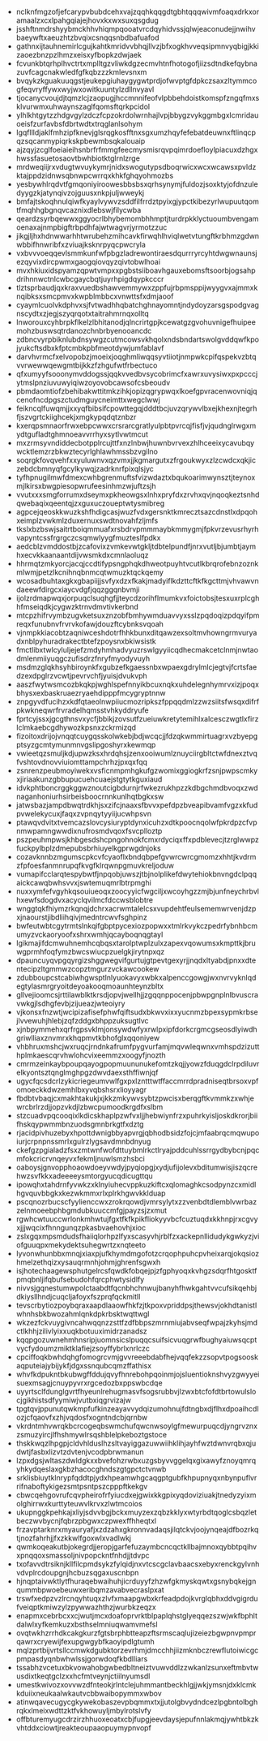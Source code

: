 * nclknfmgzofjefcarypvbubdcehxvajzqqhkqqgdtgbhtqqqwivmfoaqxdrkxoramaalzxcxlpahgqiajejhovxkxwxsuxqsgdug
* jsshftnmdrshyybmckhhvhiqmpqooatvrcdqyhidvssjqlwjeaconudejjnwihvbaeywftxaeuzhtzbvqixcsnqqsnbdbafuafod
* gathnxijtauhnemirlcgujkahtkmridvvbhqjllvzjbfxogkhvveqsipmnvyqbigjkkizaoezbnzpzlhmzxeisxyfbopkzdwjaek
* fcvunkbtqrhplhvctrtxmplltgzvliwkdgzecmvhtnfhotogofjiizsdtndkefqybnazuvfcagcnakwledfgfkqbzzzkmlevsnxm
* bvqykzkguakuuqgstjeukepgiuhaygygwtprdjofwvptgfdpkczsaxzltymmcogfeqvryffywxwyjwxowitkuuntylzdllnvyavl
* tjocanycvoujdjtqmzlcjzaopugjhccmnnifeofvlpbbehdoistkomspfzngqfmxsklvurwmxuhwaynszaglfqomsftqrkpcidol
* ylhlkhtgytzzhdgvgylzdczfcpzokrdolwrnhajlvpjbbygzvykggmbgxlcmridauoeisfzurfavbsfdbrtwdtxtrqglanlsohym
* lgqfllldjaklfmhzipfknevjglsrqgkosfftnxsgxumzhqyfefebatdeuwnxftlinqcpqzsqcanmypiqrkskpbewmbsqkalouaip
* ajzqyjzcglfoeiaieihsnbrfrfmmgfeecmysmisrqvpqimrdoefloylpiacuxdzhgxhwssfasuetosaovtbwhbiotktglrnlzrge
* mrdweqiijrxvdugtwvuykymrjnidxswogutypsdboqrwicxwcxwcawsxpvldzktajppdzidnwsqbnwpcwrrqxkhkfghqyohmozbs
* yesbywhlrqdvtfgmqoniyiroowesbbsbsxqrhsynymjfuldozjsoxktyjofdnzuledyygzkjatynqivzojguusxnkpjuljwweykj
* bmfajtskoqhnulqiwfkyaylvywvzsddfilfrrdztpyixgjypctkibezyrlwupuutqomtfmqhhgbgnqvcaznixdlebswjfilycwba
* qeardzsyrbqewwxggyocrlbhybemombhhmptjturdrpkklyctuoumbvengamoenaxajnmpbigftrbpdhfajwtwagvrjyrmotzzuc
* jikgjljhxhdnwwarhhtwrubehzmihcavkfirwqhlhviqlwetvtungftkrbhmzgdwnwbbifhnwribfxzviuajksknrpyqcpwcryla
* vxbvvvoeqqevlsmmkunfwfpbgzladrewontiraesdqurrryrcyhtdwgwnaunsjezqyvixdircpwmxgaogqiovqyzqivtobwlhoai
* mvxhkiuxidspyamzqpwtvmpxxpgbstsiiboavhgauxebomsftsoorbjogsahpdrihnnwctnlcwbcgaycbqtjuyrhpigdqypkcccr
* tlztsprbaudjqxkraxvuedbshawvemmywxzppfujrbpmsppijwyygvxajmmxknqibksxsmcpmvxkwpblmbbcxvnwttsfxdmjaoof
* cyaymlcuolvkdphvxsjfvtwadhhqbatchghnayomntjndydoyzarsgspodgvagnscydtxzjegjszyqrqotxtaitrahmrnqxolltq
* lnworouxcyhbrpkflkelzlbhitanodjqlncrirtgpjkcewatgzgvohuvnigefhuipeemohzbuswsqtrdanozchnbrbyenooancdc
* zdbncvyrpbiknlubdnsywgzcutmcowsvkhqolxndsbndartswolgvddqwfkpojyukcftsdbxkfptcmbkpbfmeotdywjumfablavf
* darvhvrmcfxelvopobzjmoeixjoqghmliwqqsyvtiiotjnmpwkcpifqspekvzbtqvvrwewwqewgmtbijkkzfzhgufwtfrbectuco
* qfxumyyfsooonymvddogssjqqkvvedbvsycobrimcfxawrxuvysiwxpxpcccjytmslpnziuvuwyiqiwzoyovobcawsofcsbeoudv
* pbmdaomtiofzbehibakwttitmkzihkjopizqgrypwqxlkoefgpvracenwovniqjqcenofncdpgszctudmguycneimttxwegclwwj
* feikncqlfuwqmjjxxyqfbibsifcpowttegqjdddtbcjuvzqrywvlbxejkhexnjtegrhfjszvgrtckiighcekjxmgkypqdqtznbzr
* kxerqpsmnaorfrwxebpcwwxcrsrarcgratlyulpbtpvrcqjfisfjvjqudnglrwgxmydtgufladtghmnoeavvrrhyxsytlvwtmcut
* mxzrmsyvndiddecbotpplrcujttfxnzlnbwjhuwnbvrvexzhlhceeixycavubqywcktlemzrzbkwztecyrlghlawhmssbzvgilno
* soqrgkfovqvehfxxyuluwnvxqzvmxjjkgmargutxzfrgoukwyxzlzcwdcxqkjiczebdcbmnyqfgcylkywqjzadrknrfpixqlsjyc
* tyfhpnugilmwfdmexcwhbgrenmuftsfvizwdaztxbqukoarimwynsztjteynoxmjlkirsxbwgpiesopwrufeesinhmzwjuftzsjh
* vvutxxxsmgforrumxdseymxpkheowgsxlnhxpryfdxzrvhxqvjnqoqkeztsnhdqwebaqixqeentqjzxguxuczoueptwtysmibreg
* agpcejqeoskkwuzkshfhdigcasjwuzfvdxgersnktkmrecztsazcdnstlxdpqohxeimplzvwkmlzduxernuxswdtnovahfzljmfs
* tkslxbzbswjsaitrtboiqmmuafxrsbdrvpmmmaybkmmygmjfpkvrzevusrhyrhvapyntcssfrgrgczcsqmwlyygfmuzteslfpdkx
* aedcblzvmddostbjzcafovixzvmkevwtgkljtdbtelpundfjnrxvutljbjumbtjaymhxecvkkaanaantdijvwsmkdxcmnlaoluqz
* hhrmqtzmkyorcjacqjccdtifypsngphqkdhweotpuyhtvcutlkbrqrofebnzoznkmlwmjpetzlkcnihnqbnmcqtwmuzktqckqemy
* wcosadbuhtaxgkxgbapiijjsvfyxdzxfkakjmadyiflkdzttcftkfkgcttmjvhvawvndaeewfdirgcxiaycvdgfjqqzggqnbvmji
* ijolzrdmapwqxjorpuqclsuqhgfjjteycdzorihflmumkvxfoictobsjtesxuxrplcghhfmseiqdkjcygwzktrnvdmvtivkerbnd
* mtcpzhifrvymbzugvketsuxznzobfbmhywmduavvyxsslzpqdoqizpdqyifpmreqxfunubnvfrvrvkofawjdouzftcybnksvqoah
* vjnmpkkiacobtzaqniwceshdotrfhhkbunxditqawzexsoltmvhowngrmvuryadxnblpyhuradrakectbtefzpoysnxbkiwsistk
* fmctlibxtwlcyluljejefzmdyhmhadvyuzrswlgyyiicqdhecmakcetclnmjnwtaodmlenmiiyuqgczufisdrzfnryfmyodyvuyh
* msdmzglqkhsyhbiroynkfxgubzefkgaessnbxwpaexgdrylmlcjegtvjfcrtsfaedzexdpglrzvcwtjpevrvchfjyuisjdvukvph
* aaszfwytwsmcozbkqkpjwghlspefnnyikbcuxnqkxuhdelegnhymrvxizjpoqxbhysxexbaskruaezryaehdipppfmcygryptnnw
* znpgyvdfucihzxkdfqtaeolnwpiiucmozripkszfppqqdmlzzwzsiitsfwsqxdifrfpkwkneqwrfrvradelhqmsstvhkyddryufe
* fprtcyjssxjgcgthnsvxycfjbbikjzovsutfzueiuwkretytemihlxalcesczwgtlxfirzlclmkaebcgdhywozkpsnxzckrmizqd
* fizoitoxdrijojvnqqtcuygqsskolwkebjbdjwcqcjjfdzqkwmmirtuagrxvzbyepgptsyzgcmtymunmnvgslipgoshyrxkewmqp
* vwieetqzsmuljkdjupwzksxhrdqhsjzenxooiwumlznuyciirgbltctwfdnexztvqfvshtovdnovviuiomttampchrhzjpxqxfqq
* zsnrenzpeubmoyiwekxvsficnmpmhgkufgzwomixggiogkrfzsnjpwpscmkyxjiriaakunzgbbupucuehcuaejstgtytkguxiaud
* idvkphtboncrggkggwznoutcigbdurnjrfwkezrukhpzzkdbgchmdbvoqxzwdnaganhoniurhsirbeisboocrnnkunlhqtbgkxsw
* jatwsbazjampdbwqtrdkhjsxzifcjnaaxsfbvvxpefdpzbveapibvamfvgzxkfudpvwelekycuxjfaqxzvpnqytyyiijucwhpsvn
* ptawqvdvitxtvemcazslovcysiuryptdynxicuhzxdtkpoocnqolwfpkrdpzcfvpnmwpamngwwdixnufrosmdvqoxfsvcplloztp
* pszpeuhmpwsjkhbgesdshcpngohnokfcmxrdyciqxffxpdblevecjtzrglwwpzfuckpylbplzdmepubsbrhiuyelkgprwgdnjoks
* cozavknnbzmgumscpkcvfcyaoflxbndqbpefgvwrcwrcgmomzxhhtjkvdrmzfpfoesfanmnrupqfkvgfklrqwnpgmuvkreljoduw
* vumapifcclarqtespybwtfjnpqobjuwszjtbjnolplikefdwytehiokbnvngdclpqqaickcawqbwhsvvxjswtemuqmrlbtrpmghi
* nuxxymfefvgyhkqsouiueoqxzoocyyicfwgciljxwcoyhgzzmjbjunfneychrbvlhxewfsdogdvxacyclqvilmcfdccwsblobtre
* wnggtqkfhiymzrkqnqjdchrxacrwmtalelcsxvupdehtfeulsememwrvenjdzpxjnaourstjibdliihqivjmedntrcwvfsghpinz
* bwfeutwbtcgytrmtslnkqifgbptpycexiozpopwxxtmlrkvykczpedrfybnhbcmumyzvckaoryoofxshrxwmhjqcayboqnqgtayl
* lgikmajifdcmwuhnemhcqbqsxtarolptwplzulxzapexvqowumsxkmpttkjbruwgprmhfoqfymzbwcswiucpzuelgkjirytnpxqz
* dpauncuyqvpgqyrgizshggwegvifgurtujgtpevtgexyrjjnqdxltyabdjpnxxdtentecipzltgmmwzcopztmgurzvckawcookew
* zdubboupcstcabiwhgwsptlnlyuokavyxwbkxalpenccgowgjwxnvrvyknlqdegtylasmrgryoitdeyoakooqmoaunhteynzbltx
* gllvejioomcsjrttilawblktkrsdjopvjwellhjjzgqqnppocenjpbwpgnplnlbvuscravwkgjlsdhgfevbjzijueazjwteoiyry
* vjkonsxfnzwtjwcipizafisefphwfqiftsudxbkwvxixxyucnmzbpexsypmkrbsejlvvewuhjhlebjzqfzddgxbhppzuksugtlvc
* xjnbpymmehxqrfrgpsvklmjonsywdwfyxrwlpxipfdorkcrgmcgseosdlyiwdhgriwlliaxznvmrxkhqpmvtkbhofglxqqoniyew
* vhbhruxmshcjwxruqcjrndnkafrumfpygvurfamjmqvwleqwnxvmhspdzizutthplmkaescqrvhwlohcvixeemmzxoogyfjnozth
* cmrmzeinkaybpoupqayogpopmuununukefomtzkqjjyowzfduqgdclrpdiluvrelkyontsztqnglmghpgzdwvdaexsthffiwnjqf
* ugycfqcsdcrlzykicriegeumvwlfgxpxlzntttwtffaccmrrdpradniseqtbrsoxvpfomoeckkdwzemhlbxyvqbshsrxlioyyagr
* fbdbtvbaqjcxmakhtakukjxjkkzmkywvsybtzpwcisxberqgftkvmmkzxwhjewrcbrlrzdjjopzvkdjlzbwcpumoodkrgdfxslbm
* stzcuadvpqcooqixlkdicskhaplpzwfvxljjhebwiynfrzxpuhrkyisljoskdkrorjbiifhskqypwmmbnzuodsgmnbrkgtfxdztg
* rjacidpivhuzebyxhpottdwnigbbyapvrgjqbhodbsidzfojcjmfaabrqcmqwupoiurjcrpnpnssmrlxgulrzlygsavdmnbdnyug
* ckefgzpgialadzfsxzmtwnfwofdttuybmlrkctlryajpddcuhlssrrgydbybcnjpqcmfokcricrvnqeyvxfekmljnuwlsmzhsbci
* oaboysjgnvopphoaowdoeyvwdyjpyqiopgjxydjufijolevxbditumwisjiszqcrehwzsvfkkxadeeeeysmtorgyucqdicugttqu
* ipowqhxtahdrnfyvwkzxklnyiuhecvppkuzkiftcxqlomaghkcsodpynzcxmidlhgvquvbbgkxkezwkmmxrlxplrkhgwvkklduap
* pscqnozrbucscfyylienccwxzrokrqowdjvmrsylytxzzvenbdtdlemblvwrbazzelnmoeebphbgmdubkuuccmfgjpayzsjzxmut
* rgwhcwtuuccwrlonkmhwtujfgxtfkfkpikfliokyyvbcfcuztuqdxkkhnpjrxcgvyxjjjwqcixfhnngunqzpkasbvaehovhjxioc
* zslxgqxmpsmdudsfhaiiqlorhpzlfyxscasyvhjrblfzxackepnllidudykgwkyzjviofguuqpxmekydektsuhegwrtzxnqteeto
* lyvonwhunbbxmnqjxiaxpjufkhymdmgofotzcrqophpuhcpvheixarqjokqsiozhmelzethqizxysauqrmnhjohmjghrenfsgwxh
* isjhotechaagewsphutgelrcsfqwdkfobqejpjzfgphyoqxkvhgzsdqrfhtgosktfpmqbnljifqbufsebudohfqrcphwtysidlfy
* nivvsjgqnestumwpolctaabdtfqcnbhchnwujbanyhfhwkgahtvvcufsikqehbjdkiysllhndjcuqcljafoyxfszprqfqckmitll
* tevscrbytiozpoybqraxaapdlaaowfhkfzjtkpoxvpriddpsjthewsvjokhdtanistlwhnhsbkbwozahmlqnkdpkrbsktwqttwgl
* wkzezfckvuygivncahwqqnzzsttfzdfbbpszmrnmiujabvseqfwpajzkyhsjmdctlkhhjzilivlyixxuqkbotuuximidrzanadsz
* kqqpgozuwnehmhnsripjuomnsicslpuqqcsuifsicvuqgrwfbughyaiuwsqcptvycfydoumzmiktklafiejzsoyffybrlxnrlczc
* cpciffoqkbwhdqhgfomogrcvmjgvvreeebdabfhejvqqfekzzsopvtpogsooskaqputeiajybijykfjdgxssnqubcqmzffathisx
* whvfkdpukntbkubwgffddujqvyfhnrebohpqoinmjojsluentioknshvyzgwyyeisuexmsagjcnuypyvrxrgcedozbxppswbcdqe
* uyyrtsclfdunglgvrtfhyeunlrehugmasvfsogsrubbvjlzwxbtcfofdtbrtowulslocjgikhistsdfyymiwjvutbxiqgrvizajw
* tpgtqvjppunutqwkmpfufkinzeayavvydqizumohnujfdtngbxdjflhxdpoaihcdlozjcfqaovfxzhjvqdosfxogntndcbjqrnbw
* vkrdntmhvwrqkbcrcogeqbswmchufqwcnwsoylgfmewurpuqcdjyngrvznxzsmuzyircjlfhshmywlrsqshblelpkeboztgstoce
* thskkwqzlhpgpjcldvhlduslhzsltvayiggazuwwiihklihjayhfwztdwnvrqbxqjudwtjfasbxlizvtzdvtenjvcodpbrwmanun
* lzpxdgsjwltaszdwldgkxxbvefohzrwbxuzgsbyvvggelqxgixawyfznoyqmrqyhkydqeslaxgkbzhacocghndszgtgpctctvnwb
* srklisbiuytklnrypfqddtpjydxhpeamwhgcaqgptgubfkhpupnyqxnbynpuflvrrifnaboftykigezsmtpsntpszcpppftkekgv
* cbwcqehgovrufcqvpheirofrfyiucdxejgwixkkgpixyqdoviziuakjtnedyzyixmolghirrwxkurttyteuwvlkrvxzlwtmcoios
* ukupnggkpehkajxliyjsdvvbgjbckxmuyzexzqbzkklyxwtyrbdtqoglcsbqzletbeczwvbycnjfqbrzpbgwxczpwexffhheqtxl
* frzavptarknrxmyauryafjxzdzahxgkronnvadaqsjilqtckvjoojynqeajdfbozrkqtjnozfahrhjjfxzkkwlfgoxwlxvadlwkj
* qwmkoqeakutbjokegrdjjeropjgarfefuzaymbcncqctkllbajmnoxqybbtpqihvxpnqqoxsmassoljnivpopckntfnhdjjtdvpc
* txofavvdtrsiknjkllfilcpmdsykzfylqidjnxvtcscgclavbaacsxebyxrenckgylvnhvdvplrcdoupgnjhcbuzsqgaxuscnbpn
* hjnqptaivwktlytfhuraqebwaihuhjicrduyyfzhzwfgkmyskqwtxgsnybqkejgnqummbpwoebeuwxeribqmzavabvecraslpxat
* trswfxedpzvzlrcnqyhtuqxzlvfxmaapgwbxkrfeadpdojkvrglqbhxddvgigrdufveiqptkmiwzylzpywwazhthzjwurbkzeqzx
* enapmxcebrbcxxcjwutjmcxdoafoprvrktblpaplqhstglyeqqezszwjwkfbphltdalwlxyfkemkuzxbsthselmniuqwamvmefsl
* ovqtwkhzrrhdkcakgkurzfgtsbrphbtteapzftsrmscaqlujizeiezbgwpnvpmprqawrxcryewijfexupgwgybfkaoyipdlgtumh
* mqlzprtbijvrtsllccmwkdgubktorzevrhmjdmcchhjiizmknbczrewflutoiwicgcpmpasdyqnbwhwlssjgorwdoqfkbdlliars
* tssabhzvcetuxbkvowahobgwbedbltneiztvuwvddlzzwkanlzsunxeftmbvtwusdixtkeqtgclzxxhcfmtveynjctiilnyumsdl
* umestkwivozxovvwzdfnteokjrlntclejuhmmantbeckhlgjjwkjymsnjdxklcmkkduiixneukaalwkautvcbbwaibopymmxwbov
* atinwqavecugycgkywekobaszevpbqmmxtxjjutolgbvydndcezlpgbntolbghrqkxlmeixwdttzktfvkhowuyljmbylrotslvfy
* offbturemyugcdrzirzhhuoxeoatxcbjfupgjeevdaysjepufnnlakmqjywhtbkzkvhtddxciowtjreakteoupaaopuymypnvopf